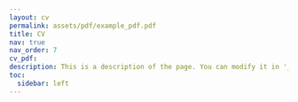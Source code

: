 ```yaml
---
layout: cv
permalink: assets/pdf/example_pdf.pdf
title: CV
nav: true
nav_order: 7
cv_pdf:
description: This is a description of the page. You can modify it in '_pages/cv.md'. You can also change or remove the top pdf download button.
toc:
  sidebar: left
---
```

